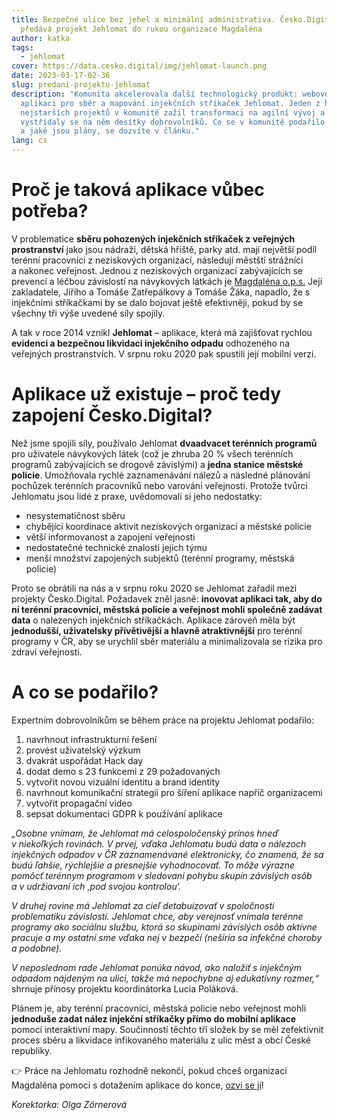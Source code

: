 ```yaml
---
title: Bezpečné ulice bez jehel a minimální administrativa. Česko.Digital
  předává projekt Jehlomat do rukou organizace Magdaléna
author: katka
tags:
  - jehlomat
cover: https://data.cesko.digital/img/jehlomat-launch.png
date: 2023-03-17-02-36
slug: predani-projektu-jehlomat
description: "Komunita akcelerovala další technologický produkt: webovou
  aplikaci pro sběr a mapování injekčních stříkaček Jehlomat. Jeden z historicky
  nejstarších projektů v komunitě zažil transformaci na agilní vývoj a
  vystřídaly se na něm desítky dobrovolníků. Co se v komunitě podařilo zpracovat
  a jaké jsou plány, se dozvíte v článku."
lang: cs
---
```


# Proč je taková aplikace vůbec potřeba?

V problematice **sběru pohozených injekčních stříkaček z veřejných prostranství** jako jsou nádraží, dětská hřiště, parky atd. mají největší podíl terénní pracovníci z neziskových organizací, následují městští strážníci a nakonec veřejnost. Jednou z neziskových organizací zabývajících se prevencí a léčbou závislostí na návykových látkách je [Magdaléna o.p.s.](http://www.magdalena-ops.eu/cz/) Její zakladatele, Jířího a Tomáše Zatřepálkovy a Tomáše Žáka, napadlo, že s injekčními stříkačkami by se dalo bojovat ještě efektivněji, pokud by se všechny tři výše uvedené síly spojily.

A tak v roce 2014 vznikl **Jehlomat** – aplikace, která má zajišťovat rychlou **evidenci a bezpečnou likvidaci injekčního odpadu** odhozeného na veřejných prostranstvích. V srpnu roku 2020 pak spustili její mobilní verzi.

# Aplikace už existuje – proč tedy zapojení Česko.Digital?

Než jsme spojili síly, používalo Jehlomat **dvaadvacet terénních programů** pro uživatele návykových látek (což je zhruba 20 % všech terénních programů zabývajících se drogově závislými) a **jedna stanice městské policie**. Umožňovala rychlé zaznamenávání nálezů a následné plánování pochůzek terénních pracovníků nebo varování veřejnosti. Protože tvůrci Jehlomatu jsou lidé z praxe, uvědomovali si jeho nedostatky:

- nesystematičnost sběru
- chybějící koordinace aktivit neziskových organizací a městské policie
- větší informovanost a zapojení veřejnosti
- nedostatečné technické znalosti jejich týmu
- menší množství zapojených subjektů (terénní programy, městská policie)

Proto se obrátili na nás a v srpnu roku 2020 se Jehlomat zařadil mezi projekty Česko.Digital. Požadavek zněl jasně: **inovovat aplikaci tak, aby do ní terénní pracovníci, městská policie a veřejnost mohli společně zadávat data** o nalezených injekčních stříkačkách. Aplikace zároveň měla být **jednodušší, uživatelsky přívětivější a hlavně atraktivnější** pro terénní programy v ČR, aby se urychlil sběr materiálu a minimalizovala se rizika pro zdraví veřejnosti.

# A co se podařilo?

Expertním dobrovolníkům se během práce na projektu Jehlomat podařilo:

1. navrhnout infrastrukturní řešení
2. provést uživatelský výzkum
3. dvakrát uspořádat Hack day
4. dodat demo s 23 funkcemi z 29 požadovaných
5. vytvořit novou vizuální identitu a brand identity
6. navrhnout komunikační strategii pro šíření aplikace napříč organizacemi
7. vytvořit propagační video
8. sepsat dokumentaci GDPR k používání aplikace

_„Osobne vnímam, že Jehlomat má celospoločenský prínos hneď v niekoľkých rovinách. V prvej, vďaka Jehlomatu budú data o nálezoch injekčných odpadov v ČR zaznamenávané elektronicky, čo znamená, že sa budú ľahšie, rýchlejšie a presnejšie vyhodnocovať. To môže výrazne pomôcť terénnym programom v sledovaní pohybu skupín závislých osôb a v udržiavaní ich ‚pod svojou kontrolou‘._

_V druhej rovine má Jehlomat za cieľ detabuizovať v spoločnosti problematiku závislostí. Jehlomat chce, aby verejnosť vnímala terénne programy ako sociálnu službu, ktorá so skupinami závislých osôb aktívne pracuje a my ostatní sme vďaka nej v bezpečí (nešíria sa infekčné choroby a podobne)._

_V neposlednom rade Jehlomat ponúka návod, ako naložiť s injekčným odpadom nájdeným na ulici, takže má nepochybne aj edukatívny rozmer,“_ shrnuje přínosy projektu koordinátorka Lucia Poláková.

Plánem je, aby terénní pracovníci, městská policie nebo veřejnost mohli **jednoduše zadat nález injekční stříkačky přímo do mobilní aplikace** pomocí interaktivní mapy. Součinností těchto tří složek by se měl zefektivnit proces sběru a likvidace infikovaného materiálu z ulic měst a obcí České republiky.

👉 Práce na Jehlomatu rozhodně nekončí, pokud chceš organizaci Magdaléna pomoci s dotažením aplikace do konce, [ozvi se jí](https://www.magdalena-ops.cz/cs/kontakt/)!

_Korektorka: Olga Zörnerová_
